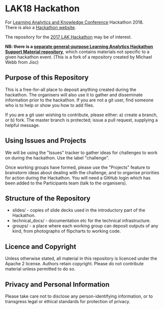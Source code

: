# LAK18 Hackathon
For [Learning Analytics and Knowledge Conference](https://latte-analytics.sydney.edu.au/) Hackathon 2018.  
There is also a [Hackathon website](https://lakhackathon.wordpress.com/).

The repository for the [2017 LAK Hackathon](https://github.com/LAK-Hackathon/LAK17Hackathon) may be of interest.

**NB: there is a [separate general-purpose Learning Analytics Hackathon Support Material repository](https://github.com/LAK-Hackathon/Support-Materials)**, which contains materials not specific to a given hackathon event. (This is a fork of a repository created by Michael Webb from Jisc)

## Purpose of this Repository
This is a free-for-all place to deposit anything created during the hackathon. The organisers will also use it to gather and disseminate information prior to the hackathon. If you are not a git user, find someone who is to help or show you how to add files.

If you are a git user wishing to contribute, please either: a) create a branch, or b) fork. The master branch is protected; issue a pull request, supplying a helpful message.

## Using Issues and Projects
We will be using the "Issues" tracker to gather ideas for challenges to work on during the hackathon. Use the label "challenge".

Once working groups have formed, please use the "Projects" feature to brainstorm ideas about dealing with the challenge, and to organise priorities for action during the Hackathon. You will need a GitHub login which has been added to the Participants team (talk to the organisers).

## Structure of the Repository
* slides/ - copies of slide decks used in the introductory part of the Hackathon.
* technical_docs/ - documentation etc for the technical infrastructure.
* groups/ - a place where each working group can deposit outputs of any kind, from photographs of flipcharts to working code.

## Licence and Copyright
Unless otherwise stated, all material in this repository is licenced under the Apache 2 license.
Authors retain copyright. Please do not contribute material unless permitted to do so.

## Privacy and Personal Information
Please take care not to disclose any person-identifying information, or to transgress legal or ethical standards for protection of privacy.
